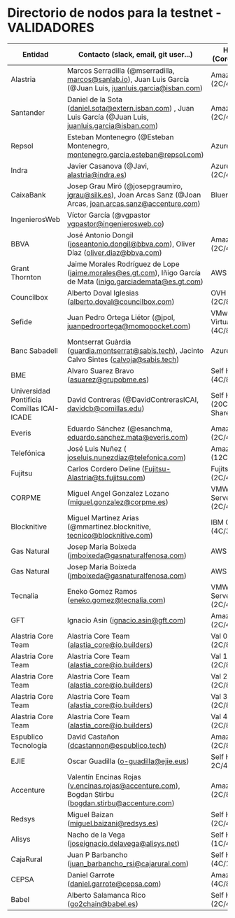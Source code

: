 ﻿# Directorio de nodos para la testnet - VALIDADORES

| Entidad | Contacto (slack, email, git user...) | Hosting info (Cores/Mem/HDD) | enode |
| ------- | ------------------------------------ | ---------------------------------- | ----- |
| Alastria | Marcos Serradilla (@mserradilla, marcos@sanlab.io), Juan Luis García (@Juan Luis, juanluis.garcia@isban.com) | Amazon AWS (2C/4Gb/30Gb) | enode://3905f943ba5446eba164c07ab5f53a84ce17d74ec4d7591f6ec54b9d7608f57cae7cfdf946616385f59cfb5b910161a1f8520cb6f992bcc0d1ab932601205e91@52.56.69.220:21000?discport=0 |
| Santander | Daniel de la Sota (daniel.sota@extern.isban.com) , Juan Luis García (@Juan Luis, juanluis.garcia@isban.com) | Amazon AWS (2C/4Gb/30Gb) | enode://fb1fb5cf801eddca808428566e3c891b280bc9618403495e464bbdaac12c8e2b9eee3d5cc4264e574e508543701a9056f32c5433382d34457ad9e8d342d62fb2@35.176.197.87:21000?discport=0
| Repsol | Esteban Montenegro (@Esteban Montenegro, montenegro.garcia.esteban@repsol.com) | Azure | enode://5c0fab3c53ae3790cc58e13ed1a01b44d5f508568d61a93ed84b52964e52a2801daaf49007cc62a176cb9f48ecd12e368e55212937ca9f3a775a45bc7a883983@52.169.13.168:21000?discport=0 |
| Indra | Javier Casanova (@Javi, alastria@indra.es) | Azure (2C/4Gb/30Gb) | enode://669da0c4581e4cd04bb67690acfa739f27bd1f69522d7df73820b865cd78ceb2ad1c29fd982845194db1efe81a4d814c248707a97be00b903feb7215cf07e211@40.118.64.233:21000?discport=0 |
| CaixaBank | Josep Grau Miró (@josepgraumiro, jgrau@silk.es), Joan Arcas Sanz (@Joan Arcas, joan.arcas.sanz@accenture.com) | Bluemix | enode://f025271dddd1c24907801e025b04f2b1656f74914181a4899b562bf9ffa6e88e5f3bacc16640451a47b4916d1dffa2de1bf9238b5cd33a09ec5aadabbbe4c5ab@158.177.89.28:21000?discport=0  |
| IngenierosWeb | Víctor García (@vgpastor vgpastor@ingenierosweb.co) |  |  |  |  |
| BBVA | José Antonio Dongil (joseantonio.dongil@bbva.com), Oliver Díaz (oliver.diaz@bbva.com) | Amazon AWS (2C/4Gb/30Gb) |   enode://61c79f8651011f313d9b2765a312014fde1b503385f7ce49f8af71fbc701f4d77ade0b1af9bfd8de22f2101fc881afa1402b459b80e8546cdc9e032f20afb9ab@52.16.39.13:21000?discport=0 |
| Grant Thornton | Jaime Morales Rodríguez de Lope (jaime.morales@es.gt.com), Iñigo García de Mata (inigo.garciademata@es.gt.com) | AWS t2.medium  | enode://fef10a04df8d956bf61df45fa1bdb6a0f110dfa4bde51a1f961f9e5b566433764ea401bb920d8713471681d8dba24a33150f5404805e69afe65ea1ff41c4ad17@34.242.192.72:21000?discport=0  |
| Councilbox | Alberto Doval Iglesias (alberto.doval@councilbox.com) | OVH Cloud (2C/8Gb/40Gb ssd) | enode://e675f9bab4c1082dc6f1fe149ba9ecbcccd471b0a8048975507eac9f99f68e246582bfc05cc4a89546fabe8df39c3f23440c0df1792a690fb3f3e04c9ace3acb@145.239.197.140:21000?discport=0 |
| Sefide | Juan Pedro Ortega Liétor (@jpol, juanpedroortega@momopocket.com) | VMware VSphere Virtual Machine (4C/8Gb/50Gb) | enode://a3394b8aa6d34482337e3af9c035fb20dcdab4a4cb34db2f7a4bb026137c899e5d81c28997eaf463907333561f47a664f3b76923223538653156e2da9fa1cecc@87.253.228.27:21000?discport=0 |
| Banc Sabadell | Montserrat Guàrdia (guardia.montserrat@sabis.tech), Jacinto Calvo Sintes (calvoja@sabis.tech) | Azure | enode://08afb83adcff1934f444e03a7ae4a0b8b459127187abff1e01147a5cc55423ea5ea8c56443f6246e542521d478d46b57837c4af7b4cffbc0dd3ac424b76af2d9@13.81.50.107:21000?discport=0 |
| BME | Alvaro Suarez Bravo (asuarez@grupobme.es) | Self Hosted (4C/8Gb/100Gb) | enode://5a84fe5e5d93a5f6611f30e0e44c61aab892a2299b8e75d2eb5a9e7bf0ceb20259956ab1568b0390de52d4cece2a5fe88bf64244c289fbf08d53bdbea27a5b0a@154.43.1.106:21000?discport=0 |
| Universidad Pontificia Comillas ICAI-ICADE | David Contreras (@DavidContrerasICAI, davidcb@comillas.edu) | Self Hosted (20C/128Gb/8TB Shared) | enode://81ed09e14a6a34c9738a99a2ac9243efeeb2c2793dda2e0e6b3694e3309b250a684c82ef247daf6affe39f18befbba241aee7cd6cb30221d7c6b8c54fa491f06@130.206.64.5:21000?discport=0 |
| Everis | Eduardo Sánchez (@esanchma, eduardo.sanchez.mata@everis.com) | Amazon AWS (2C/4Gb/30Gb) | enode://b7286ff750f8111ea58452f73c39a26715ebe6702adf0369bfa1926e373b25d4f442ceed34d1815aab06aab7673451cc7e0828e1140ad5631d8c05889ecd95e4@52.47.194.145:21000?discport=0 |
| Telefónica | José Luis Nuñez ( joseluis.nunezdiaz@telefonica.com) | Amazon AWS (12C/16Gb/124Gb) | enode://cb5fe9d41f3e5286ff4e4e6fd17d71951a0f0b01b947574b4e89649dfe0692a871a7e8a5436124ad79298864cb236c1726d7e1a12c2d635ecf2adbe3393fd4fb@195.235.92.199:21000?discport=0" |
| Fujitsu | Carlos Cordero Deline (Fujitsu-Alastria@ts.fujitsu.com) | Fujitsu K5 (2C/4Gb/30Gb) | enode://2163517edae3dd184d547e799d41ade695b8ef60b2e5a0429051136efc50c7d1e3df865fc1c14d18f7400ae325064b9d88e9f6c9e2e54f7e4a4d6379343a1ff0@194.140.26.136:21000?discport=0 |
| CORPME | Miguel Angel Gonzalez Lozano (miguel.gonzalez@corpme.es) | VMWARE Virtual Server (2C/4Gb/30Gb) | enode://fe4906b45d4d5f45d3377d23d97abaae17123a6c7533d91d00e3885fd14eb8f894bad681ee8d9b3173f4ee9700c054a08c50c17ecae7558148b630c0840c0de2@217.114.134.104:21000?discport=0 |
| Blocknitive | Miguel Martinez Arias (@mmartinez.blocknitive, tecnico@blocknitive.com) | IBM Cloud (4C/32Gb/92Gb) | enode://3def204d8d12cad24067c2e410c423b757bcfe03cecf2f31f090f4712db608f929c31c61777294b700a3775eb1d66280c5b408a48d55309b75d919e87220e92e@169.60.149.189:21000?discport=0 |
| Gas Natural | Josep Maria Boixeda (jmboixeda@gasnaturalfenosa.com) | AWS t2.large | enode://ee52baecded706ed78c878408110e3b2a87790716e0e1c5e5bfdfeb3a27a28ca97576c6e41f4018b37026a5f67093db3165f776a9bba82758c749d7a8c66207e@34.218.50.52:21000?discport=0 |
| Gas Natural | Josep Maria Boixeda (jmboixeda@gasnaturalfenosa.com) | AWS t2.large | enode://cbbfe5cabf13721bc15637c8c676982d1bea28fe18309728fb72426cac2565517ee319c480a6b5d043b7c0d8303bdec95f2281a09156220b2d368a5b3f4d3584@54.202.140.71:21000?discport=0 |
| Tecnalia | Eneko Gomez Ramos (eneko.gomez@tecnalia.com) | VMWARE Virtual Server (2C/4Gb/30Gb) | enode://af626c91c82ed147a0b53181610ef92563e55727d194e5d542e398c671d31e1ec13548040ef553e9528a71332b7f14e8b3a8787684905e97bd15cdacbc22cb7d@150.241.54.90:21000?discport=0 |
| GFT | Ignacio Asin (ignacio.asin@gft.com) | Amazon AWS (2C/4Gb/40Gb) | enode://8de84534fb24e29e409c77dd8386c846032dad3fe3e15726ddd16fa019de2c36bfa34c6589d1e998fdaa6ea34e8b78ffc0cb9e6656136f91682ea48a91294384@34.253.179.170:21000?discport=0 |
| Alastria Core Team | Alastria Core Team  (alastia_core@io.builders) | Val 0 Amazon AWS (2C/8Gb/100Gb) | enode://6dcfee235a9d020b5f3464c98df4e78f5984c1fc020ce247571b3204b0185919e44e84807022177467088eef6c6b91c15478e02a763aefc8ccd500e968f1a15a@34.255.202.192:21000?discport=0 |
| Alastria Core Team | Alastria Core Team  (alastia_core@io.builders) | Val 1 Amazon AWS (2C/8Gb/100Gb) | enode://80018fc0a4aa6c7ec52e2f3377fdf8a1b1d263a44376bc7d7a7558a25bc8d2c0b3bda812fa0a8d7331cff708fe305c11fecc7e1a226097a3d4053c6a8b319a89@54.72.143.79:21000?discport=0 |
| Alastria Core Team | Alastria Core Team  (alastia_core@io.builders) | Val 2 Amazon AWS (2C/8Gb/100Gb) | enode://ac9ecc87ca75a26c907c30cdcc140ff665d5dae4d79f7d943fe0d3c08e6df15ff4230ed691e53f54be38a16fe7ce394e04ba35536b16a34ac8f45463eb8c5562@34.242.139.184:21000?discport=0 |
| Alastria Core Team | Alastria Core Team  (alastia_core@io.builders) | Val 3 Amazon AWS (2C/8Gb/100Gb) | enode://98411956744ffb8713d94a81d87667dfa58ef1dd8ace9f9b7abcb50041ed04ed1deba200087b0d7cce2d053b80aab47e41398d46a312efc060faf00c014b0419@54.72.62.93:21000?discport=0 |
| Alastria Core Team | Alastria Core Team  (alastia_core@io.builders) | Val 4 Amazon AWS (2C/8Gb/100Gb) | enode://fe0ca56310ba1f6a47afb706e11c674413770f3372ff92a760c32a3970ec5f4add9617b8b40ac6efb7e83cdb69a9e9adb10dbc0f4af61b34a95bff2b4e0c677c@52.19.202.41:21000?discport=0 |
| Espublico Tecnología | David Castañon (dcastannon@espublico.tech) | Amazon AWS (2C/8Gb/30Gb)| enode://ca2cdc2b0d019142006c7f1d8d96ed8aa409ed0e7b32df5f6b70d10cbd51d67e805a68eebda6b6ad0cf2aa9ce1bb7cd5ca43e9760878f7dac8e32b1d44aa7d50@54.195.16.128:21000?discport=0 |
| EJIE | Oscar Guadilla (o-guadilla@ejie.eus) | Self Hosted 2C/4Gb/40Gb)| enode://f50ce14e24c0111013d3ea320ad38b0a6653d3b100efa6dd5b793204e3ae39ea5156f01a7881b2f3ce35e05464296c0eb43846b9e2353a7366942f8e4c90e8df@185.161.117.16:21000?discport=0 |
| Accenture | Valentín Encinas Rojas (v.encinas.rojas@accenture.com), Bogdan Stirbu (bogdan.stirbu@accenture.com) | Amazon AWS (2C/8Gb/100Gb)| "enode://a9185468255104bc2c00e91a51c35b815987fe2a6fe05463c3fce822fac976a921df0dbce2df57a6ce4955053486e1021c58d86e87e1f10777223f504e0d9ace@52.48.168.191:21000?discport=0" |
| Redsys | Miguel Baizan (miguel.baizani@redsys.es) | Self Hosted (2C/4Gb/30Gb)| "enode://a2f44ef3f3ae5b162282613b4cb036a83a4c1c315ba063c75c4702e6164165395158c456e180c65a686416850f018a5486fc7e02404dd39091011945ef0e1954@193.16.243.206:21000?discport=0" |
| Alisys | Nacho de la Vega (joseignacio.delavega@alisys.net) | Self Hosted (1C/4Gb/70Gb)| "enode://fea96941ddd405e586993a44b416a1bc6b2db73c311c361ccb1ea49e29f651251939e30dbd951accdc15c11cb62757c26afd43883b17dc2f9f95fa7761d088ae@154.62.228.7:21000?discport=0" |
| CajaRural | Juan P Barbancho (juan_barbancho_rsi@cajarural.com) |  Self Hosted (4C/16Gb/100Gb) | "enode://2ecac154c2cabaa4ae7feec34914a3d3022617b8c92d457f2fa79561967477fd94fa9b6249998864d0a9086b0aa55eddad6d061924e98d3f47544d4b11f40e08@195.235.162.158:21000?discport=0"|
| CEPSA | Daniel Garrote (daniel.garrote@cepsa.com) | Amazon AWS (4C/8Gb/500Gb) | "enode://7cde82d7e8e11a5b4574d90c869fe88069830a7fae9c33c341311e6fedeaec4bd65694c8c82ca73e5a1e6c1ce828c9bf5349c594fc5f0edbe134482c7a326044@54.246.153.208:21000?discport=0" |
| Babel | Alberto Salamanca Rico (go2chain@babel.es) | Self Hosted (2C/4Gb/60Gb) | "enode://fded85dcad8962d6dd4e5b4d63ba20ffc95212a369a803c5a0db7b69ea50a04f3cd5657fa0ef15585f8045abb91066f8a0a10fa59295cc9ecd15f978f224aaf7@213.27.216.170:21000?discport=0"|
